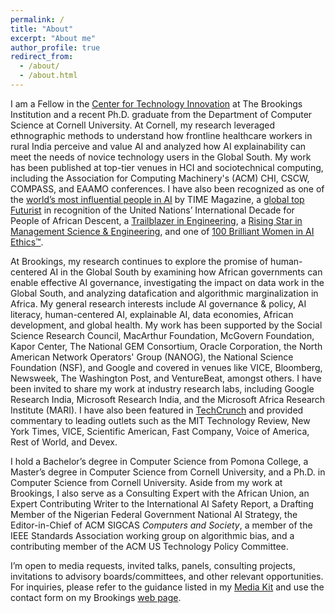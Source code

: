 ```yaml
---
permalink: /
title: "About"
excerpt: "About me"
author_profile: true
redirect_from: 
  - /about/
  - /about.html
---
```


I am a Fellow in the [Center for Technology Innovation](https://www.brookings.edu/centers/center-for-technology-innovation/) at The Brookings Institution and a recent Ph.D. graduate from the Department of Computer Science at Cornell University. At Cornell, my research leveraged ethnographic methods to understand how frontline healthcare workers in rural India perceive and value AI and analyzed how AI explainability can meet the needs of novice technology users in the Global South. My work has been published at top-tier venues in HCI and sociotechnical computing, including the Association for Computing Machinery's (ACM) CHI, CSCW, COMPASS, and EAAMO conferences. I have also been recognized as one of the [world’s most influential people in AI](https://time.com/7012894/chinasa-t-okolo/) by TIME Magazine, a [global top Futurist](https://www.mipad.org/classof2024/) in recognition of the United Nations’ International Decade for People of African Descent, a [Trailblazer in Engineering](https://engineering.purdue.edu/Engr/Trailblazers/Fellows), a [Rising Star in Management Science & Engineering](https://msandedei.stanford.edu/events/rising-stars), and one of [100 Brilliant Women in AI Ethics™](https://womeninaiethics.org/the-list/of-2022/).

At Brookings, my research continues to explore the promise of human-centered AI in the Global South by examining how African governments can enable effective AI governance, investigating the impact on data work in the Global South, and analyzing datafication and algorithmic marginalization in Africa. My general research interests include AI governance & policy, AI literacy, human-centered AI, explainable AI, data economies, African development, and global health. My work has been supported by the Social Science Research Council, MacArthur Foundation, McGovern Foundation, Kapor Center, The National GEM Consortium, Oracle Corporation, the North American Network Operators' Group (NANOG), the National Science Foundation (NSF), and Google and covered in venues like VICE, Bloomberg, Newsweek, The Washington Post, and VentureBeat, amongst others. I have been invited to share my work at industry research labs, including Google Research India, Microsoft Research India, and the Microsoft Africa Research Institute (MARI). I have also been featured in [TechCrunch](https://techcrunch.com/2024/05/24/women-in-ai-chinasa-t-okolo-researches-ais-impact-on-the-global-south/) and provided commentary to leading outlets such as the MIT Technology Review, New York Times, VICE, Scientific American, Fast Company, Voice of America, Rest of World, and Devex.

I hold a Bachelor’s degree in Computer Science from Pomona College, a Master’s degree in Computer Science from Cornell University, and a Ph.D. in Computer Science from Cornell University. Aside from my work at Brookings, I also serve as a Consulting Expert with the African Union, an Expert Contributing Writer to the International AI Safety Report, a Drafting Member of the Nigerian Federal Government National AI Strategy, the Editor-in-Chief of ACM SIGCAS _Computers and Society_, a member of the IEEE Standards Association working group on algorithmic bias, and a contributing member of the ACM US Technology Policy Committee.

I’m open to media requests, invited talks, panels, consulting projects, invitations to advisory boards/committees, and other relevant opportunities. For inquiries, please refer to the guidance listed in my [Media Kit](https://github.com/chinasatokolo/MediaKit) and use the contact form on my Brookings [web page](https://www.brookings.edu/people/chinasa-t-okolo/).
